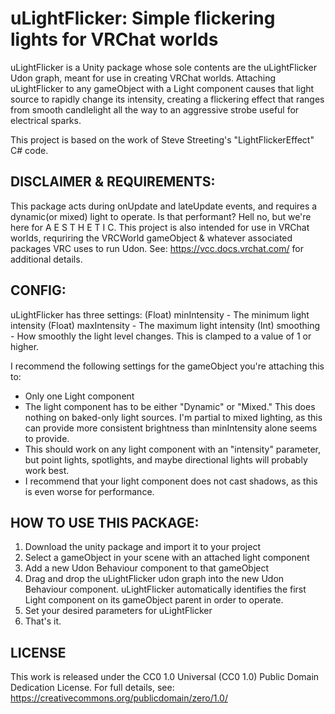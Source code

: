 # uLightFlicker: Simple flickering lights for VRChat worlds

uLightFlicker is a Unity package whose sole contents are the uLightFlicker Udon graph, meant for use in creating VRChat worlds.
Attaching uLightFlicker to any gameObject with a Light component causes that light source to rapidly change its intensity, 
creating a flickering effect that ranges from smooth candlelight all the way to an aggressive strobe useful for electrical sparks.

This project is based on the work of Steve Streeting's "LightFlickerEffect" C# code.

## DISCLAIMER & REQUIREMENTS:
This package acts during onUpdate and lateUpdate events, and requires a dynamic(or mixed) light to operate.
Is that performant? Hell no, but we're here for A E S T H E T I C.
This project is also intended for use in VRChat worlds, requriring the VRCWorld gameObject & whatever associated
packages VRC uses to run Udon. See: https://vcc.docs.vrchat.com/ for additional details.

## CONFIG:
uLightFlicker has three settings:
  (Float) minIntensity - The minimum light intensity
  (Float) maxIntensity - The maximum light intensity
  (Int) smoothing      - How smoothly the light level changes. This is clamped to a value of 1 or higher.

I recommend the following settings for the gameObject you're attaching this to:
- Only one Light component
- The light component has to be either "Dynamic" or "Mixed." This does nothing on baked-only light sources.
  I'm partial to mixed lighting, as this can provide more consistent brightness than minIntensity alone seems to provide.
- This should work on any light component with an "intensity" parameter,
  but point lights, spotlights, and maybe directional lights will probably work best.
- I recommend that your light component does not cast shadows, as this is even worse for performance.

## HOW TO USE THIS PACKAGE:
1. Download the unity package and import it to your project
2. Select a gameObject in your scene with an attached light component
3. Add a new Udon Behaviour component to that gameObject
4. Drag and drop the uLightFlicker udon graph into the new Udon Behaviour component.
   uLightFlicker automatically identifies the first Light component on its gameObject parent in order to operate.
5. Set your desired parameters for uLightFlicker
6. That's it.

## LICENSE
This work is released under the CC0 1.0 Universal (CC0 1.0) Public Domain Dedication License. For full details, see:
https://creativecommons.org/publicdomain/zero/1.0/
